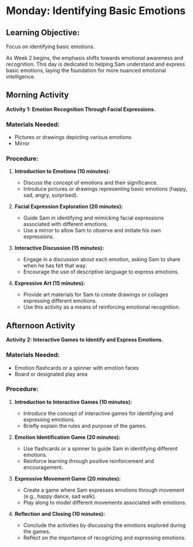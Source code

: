 # Monday: Identifying Basic Emotions

## Learning Objective:
Focus on identifying basic emotions.

As Week 2 begins, the emphasis shifts towards emotional awareness and recognition. This day is dedicated to helping Sam understand and express basic emotions, laying the foundation for more nuanced emotional intelligence.

## Morning Activity
**Activity 1: Emotion Recognition Through Facial Expressions.**

### Materials Needed:
- Pictures or drawings depicting various emotions
- Mirror

### Procedure:
1. **Introduction to Emotions (10 minutes):**
   - Discuss the concept of emotions and their significance.
   - Introduce pictures or drawings representing basic emotions (happy, sad, angry, surprised).

2. **Facial Expression Exploration (20 minutes):**
   - Guide Sam in identifying and mimicking facial expressions associated with different emotions.
   - Use a mirror to allow Sam to observe and imitate his own expressions.

3. **Interactive Discussion (15 minutes):**
   - Engage in a discussion about each emotion, asking Sam to share when he has felt that way.
   - Encourage the use of descriptive language to express emotions.

4. **Expressive Art (15 minutes):**
   - Provide art materials for Sam to create drawings or collages expressing different emotions.
   - Use this activity as a means of reinforcing emotional recognition.

## Afternoon Activity
**Activity 2: Interactive Games to Identify and Express Emotions.**

### Materials Needed:
- Emotion flashcards or a spinner with emotion faces
- Board or designated play area

### Procedure:
1. **Introduction to Interactive Games (10 minutes):**
   - Introduce the concept of interactive games for identifying and expressing emotions.
   - Briefly explain the rules and purpose of the games.

2. **Emotion Identification Game (20 minutes):**
   - Use flashcards or a spinner to guide Sam in identifying different emotions.
   - Reinforce learning through positive reinforcement and encouragement.

3. **Expressive Movement Game (20 minutes):**
   - Create a game where Sam expresses emotions through movement (e.g., happy dance, sad walk).
   - Play along to model different movements associated with emotions.

4. **Reflection and Closing (10 minutes):**
   - Conclude the activities by discussing the emotions explored during the games.
   - Reflect on the importance of recognizing and expressing emotions.